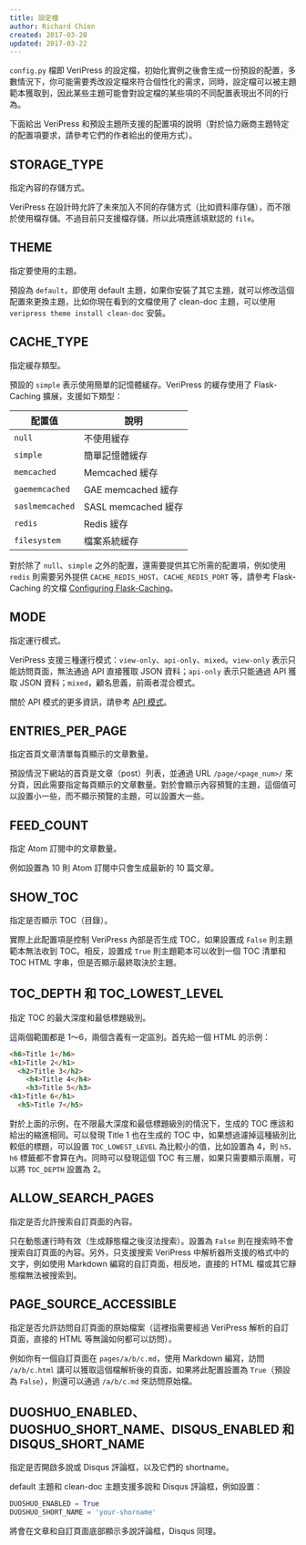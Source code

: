 ```yaml
---
title: 設定檔
author: Richard Chien
created: 2017-03-20
updated: 2017-03-22
---
```


`config.py` 檔即 VeriPress 的設定檔，初始化實例之後會生成一份預設的配置，多數情況下，你可能需要秀改設定檔來符合個性化的需求，同時，設定檔可以被主題範本獲取到，因此某些主題可能會對設定檔的某些項的不同配置表現出不同的行為。

下面給出 VeriPress 和預設主題所支援的配置項的說明（對於協力廠商主題特定的配置項要求，請參考它們的作者給出的使用方式）。

## STORAGE_TYPE

指定內容的存儲方式。

VeriPress 在設計時允許了未來加入不同的存儲方式（比如資料庫存儲），而不限於使用檔存儲。不過目前只支援檔存儲，所以此項應該填默認的 `file`。

## THEME

指定要使用的主題。

預設為 `default`，即使用 default 主題，如果你安裝了其它主題，就可以修改這個配置來更換主題，比如你現在看到的文檔使用了 clean-doc 主題，可以使用 `veripress theme install clean-doc` 安裝。

## CACHE_TYPE

指定緩存類型。

預設的 `simple` 表示使用簡單的記憶體緩存。VeriPress 的緩存使用了 Flask-Caching 擴展，支援如下類型：

| 配置值             | 說明                |
| --------------- | ----------------- |
| `null`          | 不使用緩存             |
| `simple`        | 簡單記憶體緩存            |
| `memcached`     | Memcached 緩存      |
| `gaememcached`  | GAE memcached 緩存  |
| `saslmemcached` | SASL memcached 緩存 |
| `redis`         | Redis 緩存          |
| `filesystem`    | 檔案系統緩存            |

對於除了 `null`、`simple` 之外的配置，還需要提供其它所需的配置項，例如使用 `redis` 則需要另外提供 `CACHE_REDIS_HOST`、`CACHE_REDIS_PORT` 等，請參考 Flask-Caching 的文檔 [Configuring Flask-Caching](https://pythonhosted.org/Flask-Caching/#configuring-flask-caching)。

## MODE

指定運行模式。

VeriPress 支援三種運行模式：`view-only`、`api-only`、`mixed`。`view-only` 表示只能訪問頁面，無法通過 API 直接獲取 JSON 資料；`api-only` 表示只能通過 API 獲取 JSON 資料；`mixed`，顧名思義，前兩者混合模式。

關於 API 模式的更多資訊，請參考 [API 模式](api-mode.html)。

## ENTRIES_PER_PAGE

指定首頁文章清單每頁顯示的文章數量。

預設情況下網站的首頁是文章（post）列表，並通過 URL `/page/<page_num>/` 來分頁，因此需要指定每頁顯示的文章數量。對於會顯示內容預覽的主題，這個值可以設置小一些，而不顯示預覽的主題，可以設置大一些。

## FEED_COUNT

指定 Atom 訂閱中的文章數量。

例如設置為 10 則 Atom 訂閱中只會生成最新的 10 篇文章。

## SHOW_TOC

指定是否顯示 TOC（目錄）。

實際上此配置項是控制 VeriPress 內部是否生成 TOC，如果設置成 `False` 則主題範本無法收到 TOC。相反，設置成 `True` 則主題範本可以收到一個 TOC 清單和 TOC HTML 字串，但是否顯示最終取決於主題。

## TOC_DEPTH 和 TOC_LOWEST_LEVEL

指定 TOC 的最大深度和最低標題級別。

這兩個範圍都是 1～6，兩個含義有一定區別。首先給一個 HTML 的示例：

```html
<h6>Title 1</h6>
<h1>Title 2</h1>
  <h2>Title 3</h2>
    <h4>Title 4</h4>
    <h3>Title 5</h3>
<h1>Title 6</h1>
  <h5>Title 7</h5>
```

對於上面的示例，在不限最大深度和最低標題級別的情況下，生成的 TOC 應該和給出的縮進相同。可以發現 Title 1 也在生成的 TOC 中，如果想過濾掉這種級別比較低的標題，可以設置 `TOC_LOWEST_LEVEL` 為比較小的值，比如設置為 4，則 `h5`、`h6` 標籤都不會算在內。同時可以發現這個 TOC 有三層，如果只需要顯示兩層，可以將 `TOC_DEPTH` 設置為 2。

## ALLOW_SEARCH_PAGES

指定是否允許搜索自訂頁面的內容。

只在動態運行時有效（生成靜態檔之後沒法搜索）。設置為 `False` 則在搜索時不會搜索自訂頁面的內容。另外，只支援搜索 VeriPress 中解析器所支援的格式中的文字，例如使用 Markdown 編寫的自訂頁面，相反地，直接的 HTML 檔或其它靜態檔無法被搜索到。

## PAGE_SOURCE_ACCESSIBLE

指定是否允許訪問自訂頁面的原始檔案（這裡指需要經過 VeriPress 解析的自訂頁面，直接的 HTML 等無論如何都可以訪問）。

例如你有一個自訂頁面在 `pages/a/b/c.md`，使用 Markdown 編寫，訪問 `/a/b/c.html` 講可以獲取這個檔解析後的頁面，如果將此配置設置為 `True`（預設為 `False`），則還可以通過 `/a/b/c.md` 來訪問原始檔。

## DUOSHUO_ENABLED、DUOSHUO_SHORT_NAME、DISQUS_ENABLED 和 DISQUS_SHORT_NAME

指定是否開啟多說或 Disqus 評論框，以及它們的 shortname。

default 主題和 clean-doc 主題支援多說和 Disqus 評論框，例如設置：

```py
DUOSHUO_ENABLED = True
DUOSHUO_SHORT_NAME = 'your-shorname'
```

將會在文章和自訂頁面底部顯示多說評論框，Disqus 同理。
